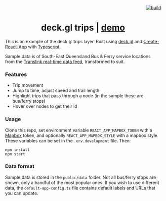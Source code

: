 <p align="right">
  <a href="https://dev.azure.com/stevekirks/Public/_build/latest?definitionId=2&branchName=master">
    <img src="https://dev.azure.com/stevekirks/Public/_apis/build/status/deckgl-trips?branchName=master" alt="build" />
  </a>
</p>

<h1 align="center">deck.gl trips | <a href="https://stevekirks.github.io/deckgl-trips">demo</a></h1>

This is an example of the deck.gl trips layer. Built using [deck.gl](https://uber.github.io/deck.gl) and [Create-React-App](https://create-react-app.dev) with [Typescript](https://create-react-app.dev/docs/adding-typescript/).

Sample data is of South-East Queensland Bus & Ferry service locations from the [Translink real-time data feed](https://data.qld.gov.au/dataset/translink-real-time-data), transformed to suit.

### Features
-   Trip movement
-   Jump to time, adjust speed and trail length
-   Highlight trips that pass through a node (in the sample these are bus/ferry stops)
-   Hover over nodes to get their Id

### Usage
Clone this repo, set environment variable `REACT_APP_MAPBOX_TOKEN` with a [Mapbox](https://www.mapbox.com/) token, and optionally `REACT_APP_MAPBOX_STYLE` with a mapbox style. These variables can be set in the `.env.development` file. Then:
```
npm install
npm start
```

### Data format
Sample data is stored in the `public/data` folder. Not all bus/ferry stops are shown, only a handful of the most popular ones.
If you wish to use different data, the `default-app-config.ts` file contains default labels and URLs that you can update.